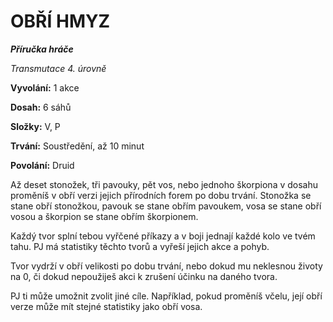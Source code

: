 # OBŘÍ HMYZ

***Příručka hráče***

*Transmutace 4. úrovně*

**Vyvolání:** 1 akce

**Dosah:** 6 sáhů

**Složky:** V, P

**Trvání:** Soustředění, až 10 minut

**Povolání:** Druid

Až deset stonožek, tři pavouky, pět vos, nebo jednoho škorpiona v dosahu proměníš v obří verzi jejich přírodních forem po dobu trvání. Stonožka se stane obří stonožkou, pavouk se stane obřím pavoukem, vosa se stane obří vosou a škorpion se stane obřím škorpionem. 

Každý tvor splní tebou vyřčené příkazy a v boji jednají každé kolo ve tvém tahu. PJ má statistiky těchto tvorů a vyřeší jejich akce a pohyb. 

Tvor vydrží v obří velikosti po dobu trvání, nebo dokud mu neklesnou životy na 0, či dokud nepoužiješ akci k zrušení účinku na daného tvora. 

PJ ti může umožnit zvolit jiné cíle. Například, pokud proměníš včelu, její obří verze může mít stejné statistiky jako obří vosa.